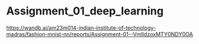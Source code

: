 # Assignment_01_deep_learning

https://wandb.ai/am23m014-indian-institute-of-technology-madras/fashion-mnist-nn/reports/Assignment-01--VmlldzoxMTY0NDY0OA
